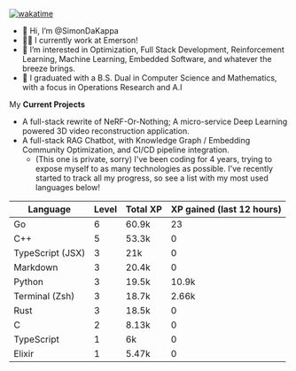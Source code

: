 
[![wakatime](https://wakatime.com/badge/user/50e6c678-94a9-4739-af51-360aeb113c51.svg)](https://wakatime.com/@50e6c678-94a9-4739-af51-360aeb113c51)

- 👋 Hi, I’m @SimonDaKappa
- 🧑‍💼 I currently work at Emerson!
- 👀 I’m interested in Optimization, Full Stack Development, Reinforcement Learning, Machine Learning, Embedded Software, and whatever the breeze brings.
- 🌱 I graduated with a B.S. Dual in Computer Science and Mathematics, with a focus in Operations Research and A.I

My **Current Projects** 
- A full-stack rewrite of NeRF-Or-Nothing; A micro-service Deep Learning powered 3D video reconstruction application.
- A full-stack RAG Chatbot, with Knowledge Graph / Embedding Community Optimization, and CI/CD pipeline integration.
  - (This one is private, sorry)
I've been coding for 4 years, trying to expose myself to as many technologies as possible. I've recently started to track all my progress, so see
a list with my most used languages below!

| Language | Level | Total XP | XP gained (last 12 hours) |
| --- | --- | --- | --- |
| Go | 6 | 60.9k | 23 |
| C++ | 5 | 53.3k | 0 |
| TypeScript (JSX) | 3 | 21k | 0 |
| Markdown | 3 | 20.4k | 0 |
| Python | 3 | 19.5k | 10.9k |
| Terminal (Zsh) | 3 | 18.7k | 2.66k |
| Rust | 3 | 18.5k | 0 |
| C | 2 | 8.13k | 0 |
| TypeScript | 1 | 6k | 0 |
| Elixir | 1 | 5.47k | 0 |
